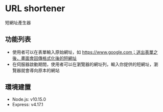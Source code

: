 # URL shortener
短網址產生器 

## 功能列表
* 使用者可以在表單輸入原始網址，如 https://www.google.com；送出表單之後，畫面會回傳格式化後的短網址
* 在伺服器啟動期間，使用者可以在瀏覽器的網址列，輸入你提供的短網址，瀏覽器就會導向原本的網站


## 環境建置
* Node.js: v10.15.0
* Express: v4.17.1

